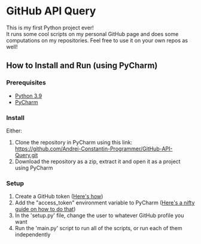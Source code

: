 # GitHub API Query
This is my first Python project ever!  
It runs some cool scripts on my personal GitHub page and does some computations on my repositories. Feel free to use it on your own repos as well!

## How to Install and Run (using PyCharm)

### Prerequisites
* [Python 3.9](https://www.python.org/downloads/)
* [PyCharm](https://www.jetbrains.com/pycharm/)

### Install
Either:
1. Clone the repository in PyCharm using this link: https://github.com/Andrei-Constantin-Programmer/GitHub-API-Query.git
2. Download the repository as a zip, extract it and open it as a project using PyCharm

### Setup
1. Create a GitHub token ([Here's how](https://docs.github.com/en/authentication/keeping-your-account-and-data-secure/creating-a-personal-access-token))
2. Add the "access_token" environment variable to PyCharm ([Here's a nifty guide on how to do that](https://stackoverflow.com/questions/42708389/how-to-set-environment-variables-in-pycharm))
3. In the 'setup.py' file, change the user to whatever GitHub profile you want
4. Run the 'main.py' script to run all of the scripts, or run each of them independently
